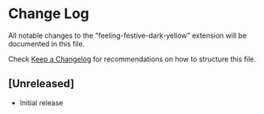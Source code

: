# Change Log
All notable changes to the "feeling-festive-dark-yellow" extension will be documented in this file.

Check [Keep a Changelog](http://keepachangelog.com/) for recommendations on how to structure this file.

## [Unreleased]
- Initial release
